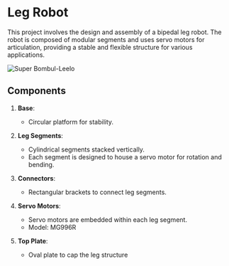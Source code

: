 # Leg Robot

This project involves the design and assembly of a bipedal leg robot. The robot is composed of modular segments and uses servo motors for articulation, providing a stable and flexible structure for various applications.

![Super Bombul-Leelo](https://github.com/user-attachments/assets/2d870771-3575-4cf9-9844-7a6bcb07ce7c)


## Components

1. **Base**:
   - Circular platform for stability.
   
2. **Leg Segments**:
   - Cylindrical segments stacked vertically.
   - Each segment is designed to house a servo motor for rotation and bending.

3. **Connectors**:
   - Rectangular brackets to connect leg segments.
   
4. **Servo Motors**:
   - Servo motors are embedded within each leg segment.
   - Model: MG996R
   
5. **Top Plate**:
   - Oval plate to cap the leg structure
